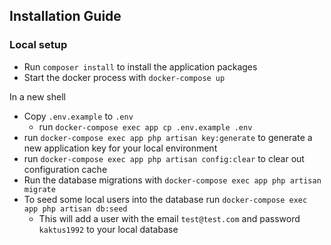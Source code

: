 ## Installation Guide

### Local setup
- Run `composer install` to install the application packages
- Start the docker process with `docker-compose up`

In a new shell 
- Copy `.env.example` to `.env`
    - run `docker-compose exec app cp .env.example .env`
- run `docker-compose exec app php artisan key:generate` to generate a new application key for your local environment
- run `docker-compose exec app php artisan config:clear` to clear out configuration cache
- Run the database migrations with `docker-compose exec app php artisan migrate`
- To seed some local users into the database run `docker-compose exec app php artisan db:seed`
    - This will add a user with the email `test@test.com` and password `kaktus1992` to your local database
